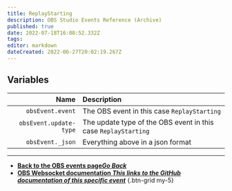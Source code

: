 ```yaml
---
title: ReplayStarting
description: OBS Studio Events Reference (Archive)
published: true
date: 2022-07-18T16:08:52.332Z
tags: 
editor: markdown
dateCreated: 2022-06-27T20:02:19.267Z
---
```


## Variables

Name | Description
----:|:------------
`obsEvent.event` | The OBS event in this case `ReplayStarting`
`obsEvent.update-type` | The update type of the OBS event in this case `ReplayStarting`
`obsEvent._json` | Everything above in a json format

---

- [<i class="mdi mdi-chevron-left"></i>**Back to the OBS events page*Go Back***](/en/Broadcasters/OBS/Archive/Events)
- [<i class="mdi mdi-github"></i> **OBS Websocket documentation *This links to the GitHub documentation of this specific event***](https://github.com/obsproject/obs-websocket/blob/4.x-current/docs/generated/protocol.md#replaystarting)
{.btn-grid my-5}
